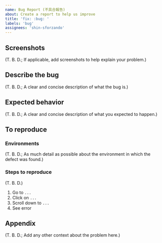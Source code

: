 ```yaml
---
name: Bug Report (不具合報告)
about: Create a report to help us improve
title: 'fix: :bug: '
labels: 'bug'
assignees: 'shin-sforzando'
---
```


## Screenshots

(T. B. D.; If applicable, add screenshots to help explain your problem.)

## Describe the bug

(T. B. D.; A clear and concise description of what the bug is.)

## Expected behavior

(T. B. D.; A clear and concise description of what you expected to happen.)

## To reproduce

### Environments

(T. B. D.; As much detail as possible about the environment in which the defect was found.)

### Steps to reproduce

(T. B. D.)

1. Go to `...`
2. Click on `...`
3. Scroll down to `...`
4. See error

## Appendix

(T. B. D.; Add any other context about the problem here.)
